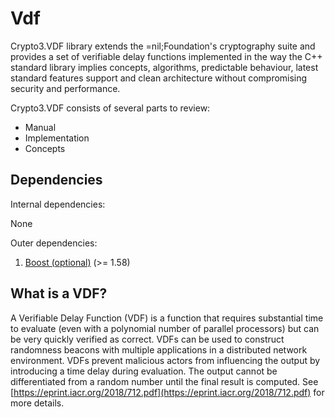 # Vdf

Crypto3.VDF library extends the =nil;Foundation's cryptography suite and provides a set of verifiable delay functions implemented in the way the C++ standard library implies concepts, algorithms, predictable behaviour, latest standard features support and clean architecture without compromising security and performance.

Crypto3.VDF consists of several parts to review:

- Manual
- Implementation
- Concepts

## Dependencies

Internal dependencies:

None

Outer dependencies:

1. [Boost (optional)](https://boost.org) (>= 1.58)

## What is a VDF?

A Verifiable Delay Function (VDF) is a function that requires substantial time to evaluate (even with a polynomial number of parallel processors) but can be very quickly verified as correct. VDFs can be used to construct randomness beacons with multiple applications in a distributed network environment. VDFs prevent malicious actors from influencing the output by introducing a time delay during evaluation. The output cannot be differentiated from a random number until the final result is computed. See [https://eprint.iacr.org/2018/712.pdf](https://eprint.iacr.org/2018/712.pdf) for more details.

